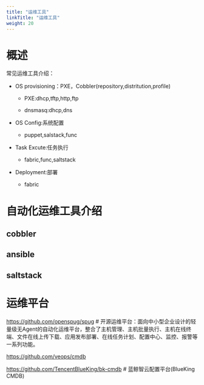 ```yaml
---
title: "运维工具"
linkTitle: "运维工具"
weight: 20
---
```


# 概述

常见运维工具介绍：

- OS provisioning：PXE，Cobbler(repository,distritution,profile)

   - PXE:dhcp,tftp,http,ftp

   - dnsmasq:dhcp,dns

- OS Config:系统配置

   - puppet,salstack,func

- Task Excute:任务执行

   - fabric,func,saltstack

- Deployment:部署

   - fabric


# 自动化运维工具介绍

## cobbler

## ansible

## saltstack

# 运维平台

https://github.com/openspug/spug # 开源运维平台：面向中小型企业设计的轻量级无Agent的自动化运维平台，整合了主机管理、主机批量执行、主机在线终端、文件在线上传下载、应用发布部署、在线任务计划、配置中心、监控、报警等一系列功能。

https://github.com/veops/cmdb

https://github.com/TencentBlueKing/bk-cmdb # 蓝鲸智云配置平台(BlueKing CMDB)
